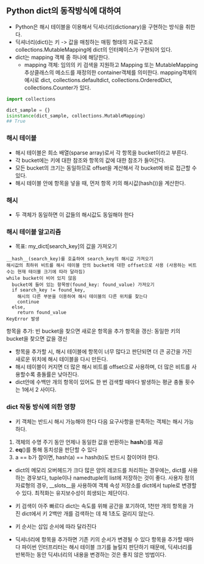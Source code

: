 ## Python dict의 동작방식에 대하여
- Python은 해시 테이블을 이용해서 딕셔너리(dictionary)을 구현하는 방식을 취한다. 
- 딕셔너리(dict)는 키 -> 값을 매칭하는 매핑 형태의 자료구조로 collections.MutableMapping에 dict의 인터페이스가 구현되어 있다.
- dict는 mapping 객체 중 하나에 해당한다. 
    - mapping 객체: 임의의 키 검색을 지원하고 Mapping 또는 MutableMapping추상클래스의 메소드를 재정의한 container객체를 의미한다. mapping객체의 예시로 dict, collections.defaultdict, collections.OrderedDict, collections.Counter가 있다.

```python
import collections

dict_sample = {}
isinstance(dict_sample, collections.MutableMapping)
## True
```

### 해시 테이블
- 해시 테이블은 희소 배열(sparse array)로서 각 항목을 bucket이라고 부른다.
- 각 bucket에는 키에 대한 참조와 항목의 값에 대한 참조가 들어간다.
- 모든 bucket의 크기는 동일하므로 offset을 계산해서 각 bucket에 바로 접근할 수 있다.
- 해시 테이블 안에 항목을 넣을 때, 먼저 항목 키의 해시값(hash())을 계산한다.

### 해시
- 두 객체가 동일하면 이 값들의 해시값도 동일해야 한다

### 해시 테이블 알고리즘
- 목표: my_dict[search_key]의 값을 가져오기
```
__hash__(search_key)를 호출하여 search_key의 해시값 가져오기
해시값의 최하위 비트를 해시 테이블 안의 bucket에 대한 offset으로 사용 (사용하는 비트 수는 현재 테이블 크기에 따라 달라짐)
while bucket이 비어 있지 않음
  bucket에 들어 있는 항목쌍(found_key: found_value) 가져오기
  if search_key != found_key,
    해시의 다른 부분을 이용하여 해시 테이블의 다른 위치를 찾는다
    continue
  else,
    return found_value
KeyError 발생
```
항목을 추가: 빈 bucket을 찾으면 새로운 항목을 추가
항목을 갱신: 동일한 키의 bucket을 찾으면 값을 갱신

- 항목을 추가할 시, 해시 테이블에 항목이 너무 많다고 판단되면 더 큰 공간을 가진 새로운 위치에 해시 테이블을 다시 만든다.
- 해시 테이블이 커지면 더 많은 해시 비트를 offset으로 사용하며, 더 많은 비트를 사용할수록 충돌률은 낮아진다.
- dict안에 수백만 개의 항목이 있어도 한 번 검색할 때마다 발생하는 평균 충돌 횟수는 1에서 2 사이다.

### dict 작동 방식에 의한 영향
- 키 객체는 반드시 해시 가능해야 한다
다음 요구사항을 만족하는 객체는 해시 가능하다. 
1) 객체의 수명 주기 동안 언제나 동일한 값을 반환하는 __hash__()를 제공
2) __eq__()를 통해 동치성을 판단할 수 있다
3) a == b가 참이면, hash(a) == hash(b)도 반드시 참이어야 한다.

- dict의 메모리 오버헤드가 크다
많은 양의 레코드를 처리하는 경우에는, dict를 사용하는 경우보다, tuple이나 namedtuple의 list에 저장하는 것이 좋다.
사용자 정의 자료형의 경우, __slots__을 사용하여 객체 속성 저장소를 dict에서 tuple로 변경할 수 있다.
최적화는 유지보수성이 희생되는 제단이다.

- 키 검색이 아주 빠르다
dict는 속도를 위해 공간을 포기하여, 1천만 개의 항목을 가진 dict에서 키 2백만 개를 검색하는 데 채 1초도 걸리지 않는다.

- 키 순서는 삽입 순서에 따라 달라진다
- 딕셔너리에 항목을 추가하면 기존 키의 순서가 변경될 수 있다
항목을 추가할 때마다 파이썬 인터프리터는 해시 테이블 크기를 늘릴지 판단하기 때문에, 딕셔너리를 반복하는 동안 딕셔너리의 내용을 변경하는 것은 좋지 않은 방법이다.